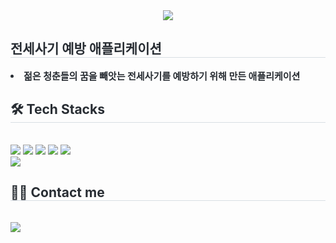 <div align= "center">
    <img src="https://capsule-render.vercel.app/api?type=slice&color=gradient&height=120&text=전Safe&animation=fadeIn&fontColor=000000&fontSize=70" />
    </div>
    <div style="text-align: left;"> 
    <h2 style="border-bottom: 1px solid #d8dee4; color: #282d33;"> 전세사기 예방 애플리케이션 </h2>  
    <div style="font-weight: 700; font-size: 15px; text-align: left; color: #282d33;"> <li> 젊은 청춘들의 꿈을 빼앗는 전세사기를 예방하기 위해 만든 애플리케이션 </div> 
    </div>
    <div style="text-align: left;">
    <h2 style="border-bottom: 1px solid #d8dee4; color: #282d33;"> 🛠️ Tech Stacks </h2> <br> 
    <div style="margin: ; text-align: left;" "text-align: left;"> <img src="https://img.shields.io/badge/Github-181717?style=flat&logo=Github&logoColor=white">
          <img src="https://img.shields.io/badge/Git-F05032?style=flat&logo=Git&logoColor=white">
          <img src="https://img.shields.io/badge/MySQL-4479A1?style=flat&logo=MySQL&logoColor=white">
          <img src="https://img.shields.io/badge/Notion-000000?style=flat&logo=Notion&logoColor=white">
          <img src="https://img.shields.io/badge/Spring Boot-6DB33F?style=flat&logo=Spring Boot&logoColor=white">
          <br/><img src="https://img.shields.io/badge/Java-007396?style=flat&logo=Java&logoColor=white">
          </div>
    </div>
    <div style="text-align: left;">
    <h2 style="border-bottom: 1px solid #d8dee4; color: #282d33;"> 🧑‍💻 Contact me </h2> <br> 
    <div style="text-align: left;"> <a href=https://www.notion.so/SAFE-0217ee13b4e74d49aff2f456dcca37c0> <img src="https://img.shields.io/badge/Notion-000000?style=flat&logo=Notion&logoColor=white&link=https://www.notion.so/SAFE-0217ee13b4e74d49aff2f456dcca37c0"> </a>
          </div>  <br> 
    <div style="text-align: left;">  </div> 
    </div>
    
